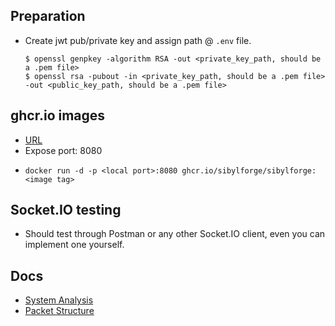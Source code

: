 ## Preparation
- Create jwt pub/private key and assign path @ `.env` file.
	```
	$ openssl genpkey -algorithm RSA -out <private_key_path, should be a .pem file>
	$ openssl rsa -pubout -in <private_key_path, should be a .pem file> -out <public_key_path, should be a .pem file>
	```

## ghcr.io images
- [URL](https://github.com/SibylForge/SibylForge/pkgs/container/sibylforge)
- Expose port: 8080
- 
	```
	docker run -d -p <local port>:8080 ghcr.io/sibylforge/sibylforge:<image tag>
	```

## Socket.IO testing
- Should test through Postman or any other Socket.IO client, even you can implement one yourself.

## Docs
- [System Analysis](./doc/uml/README.md)
- [Packet Structure](./doc/pkt_structure/)
